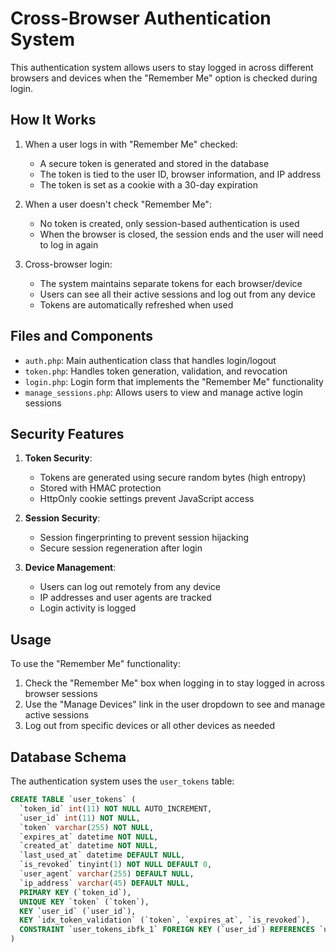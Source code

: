 # Cross-Browser Authentication System

This authentication system allows users to stay logged in across different browsers and devices when the "Remember Me" option is checked during login.

## How It Works

1. When a user logs in with "Remember Me" checked:
   - A secure token is generated and stored in the database
   - The token is tied to the user ID, browser information, and IP address
   - The token is set as a cookie with a 30-day expiration

2. When a user doesn't check "Remember Me":
   - No token is created, only session-based authentication is used
   - When the browser is closed, the session ends and the user will need to log in again

3. Cross-browser login:
   - The system maintains separate tokens for each browser/device
   - Users can see all their active sessions and log out from any device
   - Tokens are automatically refreshed when used

## Files and Components

- `auth.php`: Main authentication class that handles login/logout
- `token.php`: Handles token generation, validation, and revocation
- `login.php`: Login form that implements the "Remember Me" functionality
- `manage_sessions.php`: Allows users to view and manage active login sessions

## Security Features

1. **Token Security**:
   - Tokens are generated using secure random bytes (high entropy)
   - Stored with HMAC protection
   - HttpOnly cookie settings prevent JavaScript access
   
2. **Session Security**:
   - Session fingerprinting to prevent session hijacking
   - Secure session regeneration after login
   
3. **Device Management**:
   - Users can log out remotely from any device
   - IP addresses and user agents are tracked
   - Login activity is logged

## Usage

To use the "Remember Me" functionality:

1. Check the "Remember Me" box when logging in to stay logged in across browser sessions
2. Use the "Manage Devices" link in the user dropdown to see and manage active sessions
3. Log out from specific devices or all other devices as needed

## Database Schema

The authentication system uses the `user_tokens` table:

```sql
CREATE TABLE `user_tokens` (
  `token_id` int(11) NOT NULL AUTO_INCREMENT,
  `user_id` int(11) NOT NULL,
  `token` varchar(255) NOT NULL,
  `expires_at` datetime NOT NULL,
  `created_at` datetime NOT NULL,
  `last_used_at` datetime DEFAULT NULL,
  `is_revoked` tinyint(1) NOT NULL DEFAULT 0,
  `user_agent` varchar(255) DEFAULT NULL,
  `ip_address` varchar(45) DEFAULT NULL,
  PRIMARY KEY (`token_id`),
  UNIQUE KEY `token` (`token`),
  KEY `user_id` (`user_id`),
  KEY `idx_token_validation` (`token`, `expires_at`, `is_revoked`),
  CONSTRAINT `user_tokens_ibfk_1` FOREIGN KEY (`user_id`) REFERENCES `users` (`user_id`) ON DELETE CASCADE
)
``` 